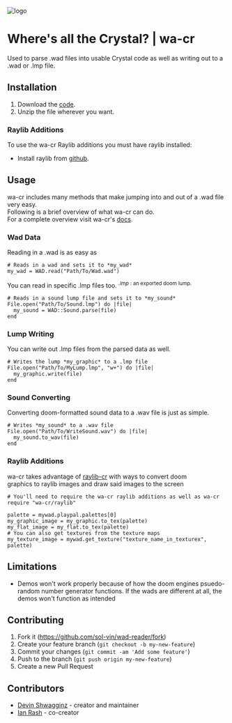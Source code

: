 ![logo](../logo/wa-cr.png)
# Where's all the Crystal? | wa-cr

Used to parse .wad files into usable Crystal code
as well as writing out to a .wad or .lmp file.

## Installation

1. Download the [code](https://github.com/sol-vin/wad-reader/archive/refs/heads/master.zip).
2. Unzip the file wherever you want.

### Raylib Additions

To use the wa-cr Raylib additions you must have raylib installed:

- Install raylib from [github](https://github.com/raysan5/raylib/releases).

## Usage

wa-cr includes many methods that make jumping into and out of a .wad file very easy.<br>
Following is a brief overview of what wa-cr can do.<br>
For a complete overview visit wa-cr's [docs](https://sol-vin.github.io/wad-reader/index.html).
### Wad Data

Reading in a .wad is as easy as
```
# Reads in a wad and sets it to *my_wad*
my_wad = WAD.read("Path/To/Wad.wad")
```
You can read in specific .lmp files too. <sup> *.lmp* : an exported doom lump.</sup>
```
# Reads in a sound lump file and sets it to *my_sound*
File.open("Path/To/Sound.lmp") do |file|
  my_sound = WAD::Sound.parse(file)
end
```
### Lump Writing

You can write out .lmp files from the parsed data as well.
```
# Writes the lump *my_graphic* to a .lmp file
File.open("Path/To/MyLump.lmp", "w+") do |file|
  my_graphic.write(file)
end
```
### Sound Converting

Converting doom-formatted sound data to a .wav file is just as simple.
```
# Writes *my_sound* to a .wav file
File.open("Path/To/WriteSound.wav") do |file|
  my_sound.to_wav(file)
end
```
### Raylib Additions

wa-cr takes advantage of [raylib-cr](https://github.com/sol-vin/raylib-cr) with ways to convert doom<br>
graphics to raylib images and draw said images to the screen
```
# You'll need to require the wa-cr raylib additions as well as wa-cr
require "wa-cr/raylib"

palette = mywad.playpal.palettes[0]
my_graphic_image = my_graphic.to_tex(palette)
my_flat_image = my_flat.to_tex(palette)
# You can also get textures from the texture maps
my_texture_image = mywad.get_texture("texture_name_in_texturex", palette)
```

## Limitations

* Demos won't work properly because of how the doom engines psuedo-random number generator functions. If the wads are different at all, the demos won't function as intended

## Contributing

1. Fork it (<https://github.com/sol-vin/wad-reader/fork>)
2. Create your feature branch (`git checkout -b my-new-feature`)
3. Commit your changes (`git commit -am 'Add some feature'`)
4. Push to the branch (`git push origin my-new-feature`)
5. Create a new Pull Request

## Contributors

- [Devin Shwagginz](https://github.com/D-Shwagginz) - creator and maintainer
- [Ian Rash](https://github.com/sol-vin) - co-creator
